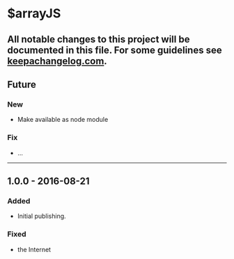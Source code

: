 # $arrayJS

All notable changes to this project will be documented in this file.
For some guidelines see [keepachangelog.com](https://keepachangelog.com/).
----
## Future
### New
- Make available as node module

### Fix
- ...

----
## 1.0.0 - 2016-08-21
### Added
- Initial publishing.

### Fixed
- the Internet
